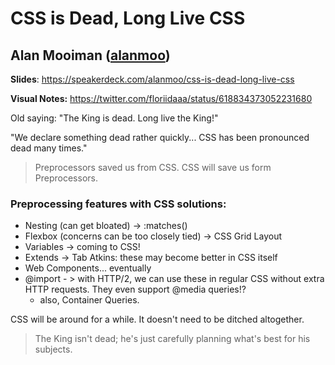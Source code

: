 # CSS is Dead, Long Live CSS
## Alan Mooiman ([alanmoo](http://twitter.com/alanmoo))

**Slides**: https://speakerdeck.com/alanmoo/css-is-dead-long-live-css

**Visual Notes:** https://twitter.com/floriidaaa/status/618834373052231680

Old saying: "The King is dead. Long live the King!"

"We declare something dead rather quickly... CSS has been pronounced dead many times."

> Preprocessors saved us from CSS.
> CSS will save us form Preprocessors.

### Preprocessing features with CSS solutions:
- Nesting (can get bloated) -> :matches()
- Flexbox (concerns can be too closely tied) -> CSS Grid Layout
- Variables -> coming to CSS!
- Extends -> Tab Atkins: these may become better in CSS itself
- Web Components... eventually
- @import - > with HTTP/2, we can use these in regular CSS without extra HTTP requests. They even support @media queries!?
  - also, Container Queries.

CSS will be around for a while. It doesn't need to be ditched altogether.

> The King isn't dead; he's just carefully planning what's best for his subjects.
